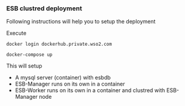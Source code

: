 ### ESB clustred deployment ###

Following instructions will help you to setup the deployment

 Execute 
 
 ``` docker login dockerhub.private.wso2.com ```
 
 ```docker-compose up```

This will setup 

* A mysql server (container) with esbdb
* ESB-Manager runs on its own in a container
* ESB-Worker runs on its own in a container and clustred with ESB-Manager node

